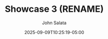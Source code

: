 ---
title: "Showcase 3 (RENAME)"
author: "John Salata"
description: "A brief recap and reflection over my experience as an Honor's student at IU Indy"
date: 2025-09-09T10:25:19-05:00
draft: true
weight: 3
---